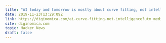```yaml
---
title: "AI today and tomorrow is mostly about curve fitting, not intelligence"
date: 2019-11-23T13:29:09Z
link: https://diginomica.com/ai-curve-fitting-not-intelligence?utm_medium=RSS&utm_source=hune
site: diginomica.com
topic: Hacker News
draft: false
---
```

